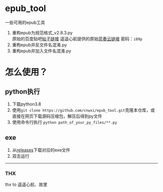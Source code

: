 # epub_tool<br>
一些可用的epub工具<br>
1. 重构epub为规范格式_v2.8.3.py<br>
原始的百度贴吧[帖子链接](https://jump2.bdimg.com/p/8090221625)
遥遥心航提供的原始[蓝奏云链接](https://wwb.lanzoub.com/b01k016hg) 密码：`i89p`<br>
3. 重构epub并反文件名混淆.py<br>
4. 重构epub并加入文件名混淆.py<br>
# 怎么使用？
## python执行
1. 下载python3.8
2. 使用`git clone https://github.com/cnwxi/epub_tool.git`克隆本仓库，或直接在网页下载源码压缩包，解压后得到py文件
3. 使用命令行执行 `python path_of_your_py_files/**.py`
## exe
1. 从[releases](https://github.com/cnwxi/epub_tool/releases)下载对应的exe文件
2. 双击运行

---

### THX
thx to 遥遥心航、故里

